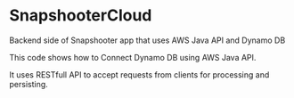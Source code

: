 # SnapshooterCloud
Backend side of Snapshooter app that uses AWS Java API and  Dynamo DB 

This code shows how to Connect Dynamo DB using AWS Java API.

It uses RESTfull API to accept requests from clients for processing and persisting. 
